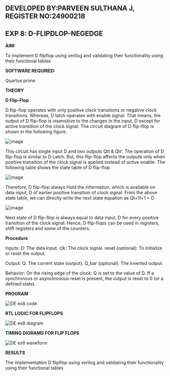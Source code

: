 ## DEVELOPED BY:PARVEEN SULTHANA J, REGISTER NO:24900218
## EXP 8: D-FLIPDLOP-NEGEDGE

**AIM:**

To implement  D flipflop using verilog and validating their functionality using their functional tables

**SOFTWARE REQUIRED:**

Quartus prime

**THEORY**

**D Flip-Flop**

D flip-flop operates with only positive clock transitions or negative clock transitions. Whereas, D latch operates with enable signal. That means, the output of D flip-flop is insensitive to the changes in the input, D except for active transition of the clock signal. The circuit diagram of D flip-flop is shown in the following figure.

![image](https://github.com/naavaneetha/D-FLIPDLOP-NEGEDGE/assets/154305477/48c81fe8-bc3f-40e7-95e2-519fc155ad51)

This circuit has single input D and two outputs Qtt & Qtt’. The operation of D flip-flop is similar to D Latch. But, this flip-flop affects the outputs only when positive transition of the clock signal is applied instead of active enable. The following table shows the state table of D flip-flop.

![image](https://github.com/naavaneetha/D-FLIPDLOP-NEGEDGE/assets/154305477/e5f3fda7-68ec-4a3a-a0a4-cf6f9cc4ab55)

Therefore, D flip-flop always Hold the information, which is available on data input, D of earlier positive transition of clock signal. From the above state table, we can directly write the next state equation as Qt+1t+1 = D

![image](https://github.com/naavaneetha/D-FLIPDLOP-NEGEDGE/assets/154305477/8592c0d8-2917-4142-91b9-d6c30dd891d2)

Next state of D flip-flop is always equal to data input, D for every positive transition of the clock signal. Hence, D flip-flops can be used in registers, shift registers and some of the counters.

**Procedure**

Inputs:
D: The data input.
clk: The clock signal.
reset (optional): To initialize or reset the output.

Output:
Q: The current state (output).
Q_bar (optional): The inverted output.

Behavior:
On the rising edge of the clock:
Q is set to the value of D.
If a synchronous or asynchronous reset is present, the output is reset to 0 (or a defined state).



**PROGRAM**


![DE ex8 code](https://github.com/user-attachments/assets/709464c3-22a6-4f94-b58e-fbcceefd1a38)


**RTL LOGIC FOR FLIPFLOPS**

![DE ex8 diagram](https://github.com/user-attachments/assets/705841e2-1893-4a8a-a943-636ecd44c4d5)

**TIMING DIGRAMS FOR FLIP FLOPS**

![DE ex8 waveform](https://github.com/user-attachments/assets/aabfd524-37ed-4baa-93aa-20cf39177f98)

**RESULTS**

The implementation  D flipflop using verilog and validating their functionality using their functional tables
